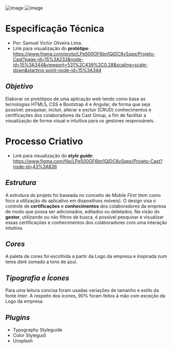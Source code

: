 ![image](https://user-images.githubusercontent.com/95868897/225210001-7248244e-b82f-47d6-affe-ae5ba780a842.png)
![image](https://user-images.githubusercontent.com/95868897/225210053-8ce596ae-3dcf-4c44-a7ff-f9289cfabc35.png)


# Especificação Técnica
- Por: Samuel Victor Oliveira Lima.
- Link para visualização do **protótipo**:
https://www.figma.com/proto/LPe500OF6bn1QjDC8vSqpx/Projeto-Cast?page-id=15%3A233&node-id=15%3A344&viewport=531%2C439%2C0.28&scaling=scale-down&starting-point-node-id=15%3A344 
## *Objetivo*
Elaborar os protótipos de uma aplicação web tendo como base as tecnologias HTML5, CSS e Bootstrap 4 e Angular, de forma que seja possível: pesquisar, incluir, alterar e excluir (CRUD) conhecimentos e certificações dos colaboradores da Cast Group, a fim de facilitar a visualização de forma visual e intuitiva para os gestores responsáveis.
# Processo Criativo
- Link para visualização do ***style guide***: https://www.figma.com/file/LPe500OF6bn1QjDC8vSqpx/Projeto-Cast?node-id=43%3A836
## *Estrutura*
 A estrutura do projeto foi baseada no conceito de *Mobile First* (tem como  foco a utilização do aplicativo em dispositivos móveis). O design visa o controle de **certificações** e **conhecimentos** dos colaboradores da empresa  de modo que possa ser  adicionados, editados ou deletados. Na visão do **gestor**, utilizando ou não filtros de busca, é possível pesquisar e visualizar essas certificações e conhecimentos dos colaboradores com uma interação intuitiva.

 
## *Cores*
 A paleta de cores foi escolhida a partir da Logo da empresa e inspirada num tema *dark* somado a tons de azul.

## *Tipografia e Ícones*
Para uma leitura concisa foram usadas variações de tamanho e estilo da fonte *Inter*.
A respeito dos ícones, 90% foram feitos à mão com exceção da Logo da empresa.

## *Plugins*
- Typography Styleguide
- Color Styleguid
- Unsplash
